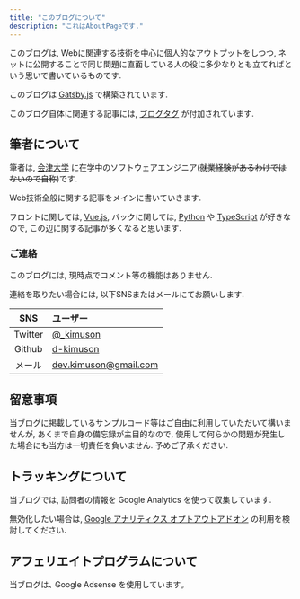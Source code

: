 ```yaml
---
title: "このブログについて"
description: "これはAboutPageです."
---
```


このブログは, Webに関連する技術を中心に個人的なアウトプットをしつつ, ネットに公開することで同じ問題に直面している人の役に多少なりとも立てればという思いで書いているものです.

このブログは [Gatsby.js](https://www.gatsbyjs.com/) で構築されています.

このブログ自体に関連する記事には, [ブログタグ](/tags/ブログ/) が付加されています.

## 筆者について

筆者は, [会津大学](https://www.u-aizu.ac.jp/) に在学中のソフトウェアエンジニア(~~就業経験があるわけではないので自称~~)です.

Web技術全般に関する記事をメインに書いていきます.

フロントに関しては, [Vue.js](https://jp.vuejs.org/index.html), バックに関しては, [Python](https://www.python.org/) や [TypeScript](https://www.typescriptlang.org/) が好きなので, この辺に関する記事が多くなると思います.

### ご連絡

このブログには, 現時点でコメント等の機能はありません.

連絡を取りたい場合には, 以下SNSまたはメールにてお願いします.

| SNS | ユーザー |
| :---: | :--- |
| Twitter | [@_kimuson](https://twitter.com/_kimuson) |
| Github | [d-kimuson](https://github.com/d-kimuson) |
| メール | dev.kimuson@gmail.com |

## 留意事項

当ブログに掲載しているサンプルコード等はご自由に利用していただいて構いませんが, あくまで自身の備忘録が主目的なので, 使用して何らかの問題が発生した場合にも当方は一切責任を負いません. 予めご了承ください.

## トラッキングについて

当ブログでは, 訪問者の情報を Google Analytics を使って収集しています.

無効化したい場合は, [Google アナリティクス オプトアウトアドオン](https://tools.google.com/dlpage/gaoptout) の利用を検討してください.

## アフェリエイトプログラムについて

当ブログは､ Google Adsense を使用しています｡
